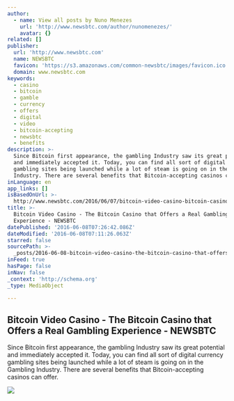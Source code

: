 ```yaml
---
author:
  - name: View all posts by Nuno Menezes
    url: 'http://www.newsbtc.com/author/nunomenezes/'
    avatar: {}
related: []
publisher:
  url: 'http://www.newsbtc.com'
  name: NEWSBTC
  favicon: 'https://s3.amazonaws.com/common-newsbtc/images/favicon.ico'
  domain: www.newsbtc.com
keywords:
  - casino
  - bitcoin
  - gamble
  - currency
  - offers
  - digital
  - video
  - bitcoin-accepting
  - newsbtc
  - benefits
description: >-
  Since Bitcoin first appearance, the gambling Industry saw its great potential
  and immediately accepted it. Today, you can find all sort of digital currency
  gambling sites being launched while a lot of steam is going on in the Gambling
  Industry. There are several benefits that Bitcoin-accepting casinos can offer.
inLanguage: en
app_links: []
isBasedOnUrl: >-
  http://www.newsbtc.com/2016/06/07/bitcoin-video-casino-bitcoin-casino-offers-real-gambling-experience/
title: >-
  Bitcoin Video Casino - The Bitcoin Casino that Offers a Real Gambling
  Experience - NEWSBTC
datePublished: '2016-06-08T07:26:42.086Z'
dateModified: '2016-06-08T07:11:26.063Z'
starred: false
sourcePath: >-
  _posts/2016-06-08-bitcoin-video-casino-the-bitcoin-casino-that-offers-a-real.md
inFeed: true
hasPage: false
inNav: false
_context: 'http://schema.org'
_type: MediaObject

---
```

<article style=""><h1>Bitcoin Video Casino - The Bitcoin Casino that Offers a Real Gambling Experience - NEWSBTC</h1><p>Since Bitcoin first appearance, the gambling Industry saw its great potential and immediately accepted it. Today, you can find all sort of digital currency gambling sites being launched while a lot of steam is going on in the Gambling Industry. There are several benefits that Bitcoin-accepting casinos can offer.</p><img src="http://s3.amazonaws.com/main-newsbtc-images/2015/01/12065240/bvc_856x379_main-bitcoin-video-casino-banner-15012016.jpg" /></article>